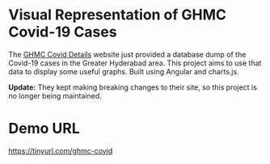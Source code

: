 # Visual Representation of GHMC Covid-19 Cases

The <a href="https://www.ghmc.gov.in/covid_details.aspx#">GHMC Covid Details</a> website just provided a database dump of the Covid-19 cases in the Greater Hyderabad area. This project aims to use that data to display some useful graphs. Built using Angular and charts.js.

<strong>Update:</strong> They kept making breaking changes to their site, so this project is no longer being maintained.

# Demo URL
https://tinyurl.com/ghmc-covid
